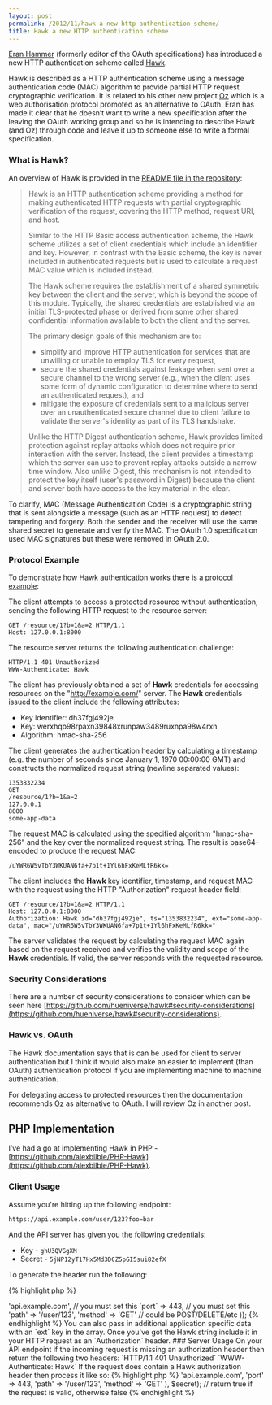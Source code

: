 ```yaml
---
layout: post
permalink: /2012/11/hawk-a-new-http-authentication-scheme/
title: Hawk a new HTTP authentication scheme
---
```


[Eran Hammer](http://hueniverse.com/) (formerly editor of the OAuth specifications) has introduced a new HTTP authentication scheme called [Hawk](https://github.com/hueniverse/hawk).

Hawk is described as a HTTP authentication scheme using a message authentication code (MAC) algorithm to provide partial HTTP request cryptographic verification. It is related to his other new project [Oz](https://github.com/hueniverse/oz) which is a web authorisation protocol promoted as an alternative to OAuth. Eran has made it clear that he doesn’t want to write a new specification after the leaving the OAuth working group and so he is intending to describe Hawk (and Oz) through code and leave it up to someone else to write a formal specification.

### What is Hawk?

An overview of Hawk is provided in the [README file in the repository](https://github.com/hueniverse/hawk/blob/master/README.md#introduction):

> Hawk is an HTTP authentication scheme providing a method for making authenticated HTTP requests with partial cryptographic verification of the request, covering the HTTP method, request URI, and host.
>
> Similar to the HTTP Basic access authentication scheme, the Hawk scheme utilizes a set of client credentials which include an identifier and key. However, in contrast with the Basic scheme, the key is never included in authenticated requests but is used to calculate a request MAC value which is included instead.
>
> The Hawk scheme requires the establishment of a shared symmetric key between the client and the server, which is beyond the scope of this module. Typically, the shared credentials are established via an initial TLS-protected phase or derived from some other shared confidential information available to both the client and the server.
>
> The primary design goals of this mechanism are to:
>
> * simplify and improve HTTP authentication for services that are unwilling or unable to employ TLS for every request,
> * secure the shared credentials against leakage when sent over a secure channel to the wrong server (e.g., when the client uses some form of dynamic configuration to determine where to send an authenticated request), and
> * mitigate the exposure of credentials sent to a malicious server over an unauthenticated secure channel due to client failure to validate the server's identity as part of its TLS handshake.
>
> Unlike the HTTP Digest authentication scheme, Hawk provides limited protection against replay attacks which does not require prior interaction with the server. Instead, the client provides a timestamp which the server can use to prevent replay attacks outside a narrow time window. Also unlike Digest, this mechanism is not intended to protect the key itself (user's password in Digest) because the client and server both have access to the key material in the clear.

To clarify, MAC (Message Authentication Code) is a cryptographic string that is sent alongside a message (such as an HTTP request) to detect tampering and forgery. Both the sender and the receiver will use the same shared secret to generate and verify the MAC. The OAuth 1.0 specification used MAC signatures but these were removed in OAuth 2.0.

### Protocol Example

To demonstrate how Hawk authentication works there is a [protocol example](https://github.com/hueniverse/hawk/blob/master/README.md#protocol-example):

The client attempts to access a protected resource without authentication, sending the following HTTP request to
the resource server:

	GET /resource/1?b=1&a=2 HTTP/1.1
	Host: 127.0.0.1:8000

The resource server returns the following authentication challenge:

	HTTP/1.1 401 Unauthorized
	WWW-Authenticate: Hawk

The client has previously obtained a set of **Hawk** credentials for accessing resources on the "http://example.com/"
server. The **Hawk** credentials issued to the client include the following attributes:

* Key identifier:  dh37fgj492je
* Key:  werxhqb98rpaxn39848xrunpaw3489ruxnpa98w4rxn
* Algorithm:  hmac-sha-256

The client generates the authentication header by calculating a timestamp (e.g. the number of seconds since January 1,
1970 00:00:00 GMT) and constructs the normalized request string (newline separated values):

	1353832234
	GET
	/resource/1?b=1&a=2
	127.0.0.1
	8000
	some-app-data

The request MAC is calculated using the specified algorithm "hmac-sha-256" and the key over the normalized request string.
The result is base64-encoded to produce the request MAC:

	/uYWR6W5vTbY3WKUAN6fa+7p1t+1Yl6hFxKeMLfR6kk=

The client includes the **Hawk** key identifier, timestamp, and request MAC with the request using the HTTP "Authorization"
request header field:

	GET /resource/1?b=1&a=2 HTTP/1.1
	Host: 127.0.0.1:8000
	Authorization: Hawk id="dh37fgj492je", ts="1353832234", ext="some-app-data", mac="/uYWR6W5vTbY3WKUAN6fa+7p1t+1Yl6hFxKeMLfR6kk="

The server validates the request by calculating the request MAC again based on the request received and verifies the validity and scope of the **Hawk** credentials. If valid, the server responds with the requested resource.

### Security Considerations

There are a number of security considerations to consider which can be seen here [https://github.com/hueniverse/hawk#security-considerations](https://github.com/hueniverse/hawk#security-considerations).

### Hawk vs. OAuth

The Hawk documentation says that is can be used for client to server authentication but I think it would also make an easier to implement (than OAuth) authentication protocol if you are implementing machine to machine authentication.

For delegating access to protected resources then the documentation recommends [Oz](https://github.com/hueniverse/oz) as alternative to OAuth. I will review Oz in another post.

## PHP Implementation

I’ve had a go at implementing Hawk in PHP - [https://github.com/alexbilbie/PHP-Hawk](https://github.com/alexbilbie/PHP-Hawk).

### Client Usage

Assume you're hitting up the following endpoint:

`https://api.example.com/user/123?foo=bar`

And the API server has given you the following credentials:

* Key - `ghU3QVGgXM`
* Secret - `5jNP12yT17Hx5Md3DCZ5pGI5sui82efX`

To generate the header run the following:

{% highlight php %}
<?php
$key = 'ghU3QVGgXM';
$secret = '5jNP12yT17Hx5Md3DCZ5pGI5sui82efX';
$hawk = Hawk::generateHeader($key, $secret, array(
	'host'	=>	'api.example.com', // you must set this
	`port`	=>	443, // you must set this
	'path'	=>	'/user/123',
	'method'	=>	'GET' // could be POST/DELETE/etc
));
{% endhighlight %}

You can also pass in additional application specific data with an `ext` key in the array.

Once you've got the Hawk string include it in your HTTP request as an `Authorization` header.

### Server Usage

On your API endpoint if the incoming request is missing an authorization header then return the following two headers:

`HTTP/1.1 401 Unauthorized`
`WWW-Authenticate: Hawk`

If the request does contain a Hawk authorization header then process it like so:

{% highlight php %}
<?php
$hawk = ''; // the authorisation header

// First parse the header to get the parts from the string
$hawk_parts = Hawk::parseHeader($hawk);

// Then with your own function, get the secret for the key from the database
$secret = getSecret($hark_parts['id']);

// Now validate the request
$valid = Hawk::verifyHeader($hawk, array(
	'host'	=>	'api.example.com',
	'port'	=>	443,
	'path'	=>	'/user/123',
	'method'	=>	'GET'
), $secret); // return true if the request is valid, otherwise false
{% endhighlight %}
